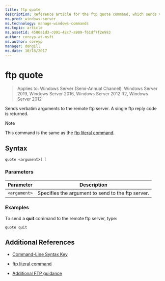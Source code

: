 ```yaml
---
title: ftp quote
description: Reference article for the ftp quote command, which sends verbatim arguments to the remote ftp server.
ms.prod: windows-server
ms.technology: manage-windows-commands
ms.topic: article
ms.assetid: 4500a1d3-c091-42c7-a909-f61df7f2e993
author: coreyp-at-msft
ms.author: coreyp
manager: dongill
ms.date: 10/16/2017
---
```


# ftp quote

> Applies to: Windows Server (Semi-Annual Channel), Windows Server 2019, Windows Server 2016, Windows Server 2012 R2, Windows Server 2012

Sends verbatim arguments to the remote ftp server. A single ftp reply code is returned.

> [!NOTE]
> This command is the same as the [ftp literal command](ftp-literal_1.md).

## Syntax

```
quote <argument>[ ]
```

### Parameters

| Parameter | Description |
| --------- | ----------- |
| `<argument>` | Specifies the argument to send to the ftp server. |

### Examples

To send a **quit** command to the remote ftp server, type:

```
quote quit
```

## Additional References

- [Command-Line Syntax Key](command-line-syntax-key.md)

- [ftp literal command](ftp-literal_1.md)

- [Additional FTP guidance](https://docs.microsoft.com/previous-versions/orphan-topics/ws.10/cc756013(v=ws.10))